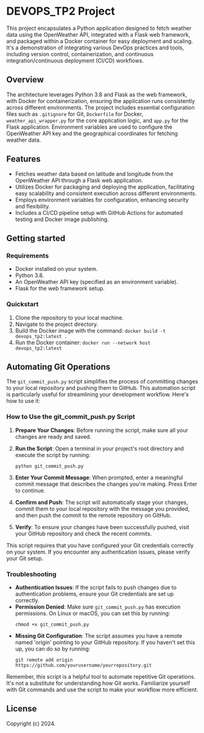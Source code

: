 # DEVOPS_TP2 Project

This project encapsulates a Python application designed to fetch weather data using the OpenWeather API, integrated with a Flask web framework, and packaged within a Docker container for easy deployment and scaling. It's a demonstration of integrating various DevOps practices and tools, including version control, containerization, and continuous integration/continuous deployment (CI/CD) workflows.

## Overview

The architecture leverages Python 3.8 and Flask as the web framework, with Docker for containerization, ensuring the application runs consistently across different environments. The project includes essential configuration files such as `.gitignore` for Git, `Dockerfile` for Docker, `weather_api_wrapper.py` for the core application logic, and `app.py` for the Flask application. Environment variables are used to configure the OpenWeather API key and the geographical coordinates for fetching weather data.

## Features

- Fetches weather data based on latitude and longitude from the OpenWeather API through a Flask web application.
- Utilizes Docker for packaging and deploying the application, facilitating easy scalability and consistent execution across different environments.
- Employs environment variables for configuration, enhancing security and flexibility.
- Includes a CI/CD pipeline setup with GitHub Actions for automated testing and Docker image publishing.

## Getting started

### Requirements

- Docker installed on your system.
- Python 3.8.
- An OpenWeather API key (specified as an environment variable).
- Flask for the web framework setup.

### Quickstart

1. Clone the repository to your local machine.
2. Navigate to the project directory.
3. Build the Docker image with the command: `docker build -t devops_tp2:latest .`
4. Run the Docker container: `docker run --network host devops_tp2:latest`

## Automating Git Operations

The `git_commit_push.py` script simplifies the process of committing changes to your local repository and pushing them to GitHub. This automation script is particularly useful for streamlining your development workflow. Here's how to use it:

### How to Use the git_commit_push.py Script

1. **Prepare Your Changes**: Before running the script, make sure all your changes are ready and saved.

2. **Run the Script**: Open a terminal in your project's root directory and execute the script by running:
   ```
   python git_commit_push.py
   ```

3. **Enter Your Commit Message**: When prompted, enter a meaningful commit message that describes the changes you're making. Press Enter to continue.

4. **Confirm and Push**: The script will automatically stage your changes, commit them to your local repository with the message you provided, and then push the commit to the remote repository on GitHub.

5. **Verify**: To ensure your changes have been successfully pushed, visit your GitHub repository and check the recent commits.

This script requires that you have configured your Git credentials correctly on your system. If you encounter any authentication issues, please verify your Git setup.

### Troubleshooting

- **Authentication Issues**: If the script fails to push changes due to authentication problems, ensure your Git credentials are set up correctly.
- **Permission Denied**: Make sure `git_commit_push.py` has execution permissions. On Linux or macOS, you can set this by running:
  ```
  chmod +x git_commit_push.py
  ```
- **Missing Git Configuration**: The script assumes you have a remote named 'origin' pointing to your GitHub repository. If you haven't set this up, you can do so by running:
  ```
  git remote add origin https://github.com/yourusername/yourrepository.git
  ```

Remember, this script is a helpful tool to automate repetitive Git operations. It's not a substitute for understanding how Git works. Familiarize yourself with Git commands and use the script to make your workflow more efficient.

## License

Copyright (c) 2024.
